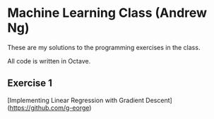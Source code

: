 # Machine Learning Class (Andrew Ng)

These are my solutions to the programming exercises in the class.

All code is written in Octave.

## Exercise 1

[Implementing Linear Regression with Gradient Descent]
  (https://github.com/g-eorge)


